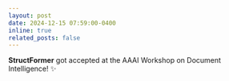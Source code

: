 ```yaml
---
layout: post
date: 2024-12-15 07:59:00-0400
inline: true
related_posts: false
---
```


**StructFormer** got accepted at the AAAI Workshop on Document Intelligence! :sparkles: 
